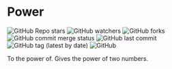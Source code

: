 # Power

![GitHub Repo stars](https://img.shields.io/github/stars/ghosthunter15/Power?style=plastic) ![GitHub watchers](https://img.shields.io/github/watchers/ghosthunter15/Power?style=plastic) ![GitHub forks](https://img.shields.io/github/forks/ghosthunter15/Power?style=plastic) ![GitHub commit merge status](https://img.shields.io/github/commit-status/ghosthunter15/Power/master/21181e24534df1f4f137b2c00f6b84c3f7f17212?style=plastic) ![GitHub last commit](https://img.shields.io/github/last-commit/ghosthunter15/Power?style=plastic) ![GitHub tag (latest by date)](https://img.shields.io/github/v/tag/ghosthunter15/Power?style=plastic) ![GitHub](https://img.shields.io/github/license/ghosthunter15/Power?style=plastic)

To the power of.
Gives the power of two numbers.
